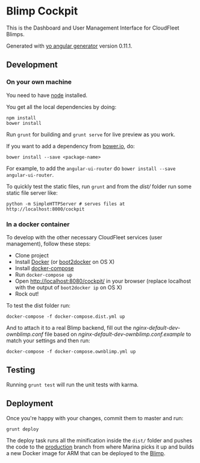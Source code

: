 Blimp Cockpit
=============

This is the Dashboard and User Management Interface for CloudFleet Blimps.

Generated with
[yo angular generator](https://github.com/yeoman/generator-angular)
version 0.11.1.

## Development

### On your own machine

You need to have [node](https://nodejs.org/) installed.

You get all the local dependencies by doing:

    npm install
    bower install

Run `grunt` for building and `grunt serve` for live preview as you work.

If you want to add a dependency from [bower.io](http://bower.io/search/), do:

    bower install --save <package-name>

For example, to add the `angular-ui-router` do
`bower install --save angular-ui-router`.

To quickly test the static files, run `grunt` and from the *dist/* folder run
some static file server like:

    python -m SimpleHTTPServer # serves files at http://localhost:8000/cockpit


### In a docker container

To develop with the other necessary CloudFleet services (user management),
follow these steps:

- Clone project
- Install [Docker](https://www.docker.com/)
  (or [boot2docker](http://boot2docker.io/) on OS X)
- Install [docker-compose](http://docs.docker.com/compose/)
- Run `docker-compose up`
- Open [http://localhost:8080/cockpit/]() in your browser
  (replace localhost with the output of `boot2docker ip` on OS X)
- Rock out!


To test the dist folder run:

    docker-compose -f docker-compose.dist.yml up

And to attach it to a real Blimp backend, fill out the
*nginx-default-dev-ownblimp.conf* file based on
*nginx-default-dev-ownblimp.conf.example* to match your settings and then run:

    docker-compose -f docker-compose.ownblimp.yml up


## Testing

Running `grunt test` will run the unit tests with karma.

## Deployment

Once you're happy with your changes, commit them to master and run:

    grunt deploy

The deploy task runs all the minification inside the `dist/` folder and pushes
the code to the
[production](https://github.com/cloudfleet/blimp-cockpit/tree/production) branch
from where Marina picks it up and builds a new Docker image for ARM
that can be deployed to the [Blimp](https://github.com/cloudfleet/blimp).
